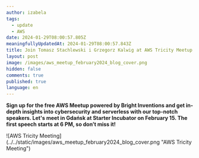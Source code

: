 ```yaml
---
author: izabela
tags:
  - update
  - AWS
date: 2024-01-29T08:00:57.805Z
meaningfullyUpdatedAt: 2024-01-29T08:00:57.843Z
title: Join Tomasz Stachlewski i Grzegorz Kalwig at AWS Tricity Meetup
layout: post
image: /images/aws_meetup_february2024_blog_cover.png
hidden: false
comments: true
published: true
language: en
---
```

**Sign up for the free AWS Meetup powered by Bright Inventions and get in-depth insights into cybersecurity and serverless with our top-notch speakers. Let's meet in Gdańsk at Starter Incubator on February 15. The first speech starts at 6 PM, so don’t miss it!**

<div className="image">![AWS Tricity Meeting](../../static/images/aws_meetup_february2024_blog_cover.png "AWS Tricity Meeting")</div>